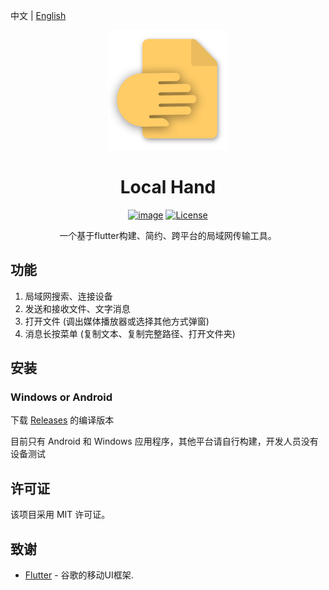 中文 | [English](README_EN.md)

<div align="center">
    <img src="localhand_icon.png">
    <h1>Local Hand</h1>

[![image](https://img.shields.io/badge/bilibili-stand-orange.svg)](https://space.bilibili.com/382365750)
[![License](https://img.shields.io/badge/license-MIT-green.svg)](LICENSE) 

一个基于flutter构建、简约、跨平台的局域网传输工具。

</div>

## 功能
1. 局域网搜索、连接设备
2. 发送和接收文件、文字消息
3. 打开文件 (调出媒体播放器或选择其他方式弹窗)
4. 消息长按菜单 (复制文本、复制完整路径、打开文件夹)

## 安装

### Windows or Android
下载 [Releases](https://github.com/stand404/Local-Hand/releases) 的编译版本

目前只有 Android 和 Windows 应用程序，其他平台请自行构建，开发人员没有设备测试

## 许可证

该项目采用 MIT 许可证。

## 致谢

- [Flutter](https://docs.flutter.cn/) - 谷歌的移动UI框架.
